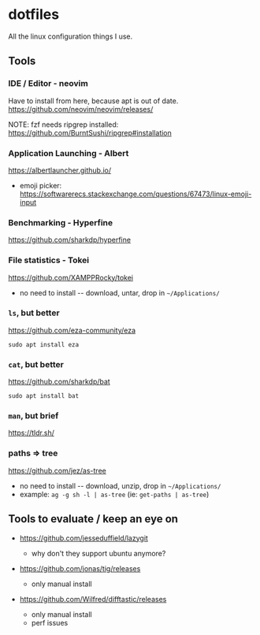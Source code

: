 # dotfiles

All the linux configuration things I use.


## Tools

### IDE / Editor - neovim

Have to install from here, because apt is out of date.
https://github.com/neovim/neovim/releases/

NOTE: fzf needs ripgrep installed: https://github.com/BurntSushi/ripgrep#installation

### Application Launching - Albert

https://albertlauncher.github.io/

- emoji picker: https://softwarerecs.stackexchange.com/questions/67473/linux-emoji-input

### Benchmarking - Hyperfine

https://github.com/sharkdp/hyperfine

### File statistics - Tokei

https://github.com/XAMPPRocky/tokei

 - no need to install -- download, untar, drop in `~/Applications/`

### `ls`, but better

https://github.com/eza-community/eza

`sudo apt install eza`

### `cat`, but better

https://github.com/sharkdp/bat

`sudo apt install bat`

### `man`, but brief

https://tldr.sh/

### paths => tree

https://github.com/jez/as-tree

- no need to install -- download, unzip, drop in `~/Applications/`
- example: `ag -g sh -l | as-tree` (ie: `get-paths | as-tree`)


## Tools to evaluate / keep an eye on

- https://github.com/jesseduffield/lazygit
  - why don't they support ubuntu anymore?

- https://github.com/jonas/tig/releases
  - only manual install

- https://github.com/Wilfred/difftastic/releases
  - only manual install
  - perf issues
